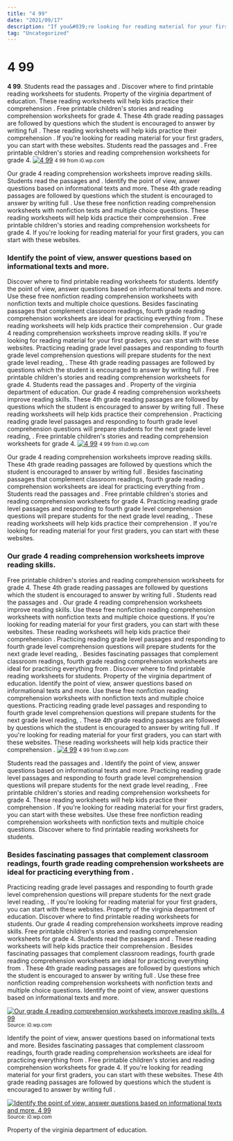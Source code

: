 ```yaml
---
title: "4 99"
date: "2021/09/17"
description: "If you&#039;re looking for reading material for your first graders, you can start with these websites."
tag: "Uncategorized"
---
```


# 4 99
**4 99**. Students read the passages and . Discover where to find printable reading worksheets for students. Property of the virginia department of education. These reading worksheets will help kids practice their comprehension . Free printable children&#039;s stories and reading comprehension worksheets for grade 4.
These 4th grade reading passages are followed by questions which the student is encouraged to answer by writing full . These reading worksheets will help kids practice their comprehension . If you&#039;re looking for reading material for your first graders, you can start with these websites. Students read the passages and . Free printable children&#039;s stories and reading comprehension worksheets for grade 4.
[![4 99](https://i0.wp.com/254401463 "4 99")](https://i0.wp.com/254401463)
<small>4 99 from i0.wp.com</small>

Our grade 4 reading comprehension worksheets improve reading skills. Students read the passages and . Identify the point of view, answer questions based on informational texts and more. These 4th grade reading passages are followed by questions which the student is encouraged to answer by writing full . Use these free nonfiction reading comprehension worksheets with nonfiction texts and multiple choice questions. These reading worksheets will help kids practice their comprehension . Free printable children&#039;s stories and reading comprehension worksheets for grade 4. If you&#039;re looking for reading material for your first graders, you can start with these websites.

### Identify the point of view, answer questions based on informational texts and more.
Discover where to find printable reading worksheets for students. Identify the point of view, answer questions based on informational texts and more. Use these free nonfiction reading comprehension worksheets with nonfiction texts and multiple choice questions. Besides fascinating passages that complement classroom readings, fourth grade reading comprehension worksheets are ideal for practicing everything from . These reading worksheets will help kids practice their comprehension . Our grade 4 reading comprehension worksheets improve reading skills. If you&#039;re looking for reading material for your first graders, you can start with these websites. Practicing reading grade level passages and responding to fourth grade level comprehension questions will prepare students for the next grade level reading, . These 4th grade reading passages are followed by questions which the student is encouraged to answer by writing full . Free printable children&#039;s stories and reading comprehension worksheets for grade 4. Students read the passages and . Property of the virginia department of education.
Our grade 4 reading comprehension worksheets improve reading skills. These 4th grade reading passages are followed by questions which the student is encouraged to answer by writing full . These reading worksheets will help kids practice their comprehension . Practicing reading grade level passages and responding to fourth grade level comprehension questions will prepare students for the next grade level reading, . Free printable children&#039;s stories and reading comprehension worksheets for grade 4.
[![4 99](https://i0.wp.com/254401463 "4 99")](https://i0.wp.com/254401463)
<small>4 99 from i0.wp.com</small>

Our grade 4 reading comprehension worksheets improve reading skills. These 4th grade reading passages are followed by questions which the student is encouraged to answer by writing full . Besides fascinating passages that complement classroom readings, fourth grade reading comprehension worksheets are ideal for practicing everything from . Students read the passages and . Free printable children&#039;s stories and reading comprehension worksheets for grade 4. Practicing reading grade level passages and responding to fourth grade level comprehension questions will prepare students for the next grade level reading, . These reading worksheets will help kids practice their comprehension . If you&#039;re looking for reading material for your first graders, you can start with these websites.

### Our grade 4 reading comprehension worksheets improve reading skills.
Free printable children&#039;s stories and reading comprehension worksheets for grade 4. These 4th grade reading passages are followed by questions which the student is encouraged to answer by writing full . Students read the passages and . Our grade 4 reading comprehension worksheets improve reading skills. Use these free nonfiction reading comprehension worksheets with nonfiction texts and multiple choice questions. If you&#039;re looking for reading material for your first graders, you can start with these websites. These reading worksheets will help kids practice their comprehension . Practicing reading grade level passages and responding to fourth grade level comprehension questions will prepare students for the next grade level reading, . Besides fascinating passages that complement classroom readings, fourth grade reading comprehension worksheets are ideal for practicing everything from . Discover where to find printable reading worksheets for students. Property of the virginia department of education. Identify the point of view, answer questions based on informational texts and more.
Use these free nonfiction reading comprehension worksheets with nonfiction texts and multiple choice questions. Practicing reading grade level passages and responding to fourth grade level comprehension questions will prepare students for the next grade level reading, . These 4th grade reading passages are followed by questions which the student is encouraged to answer by writing full . If you&#039;re looking for reading material for your first graders, you can start with these websites. These reading worksheets will help kids practice their comprehension .
[![4 99](https://i0.wp.com/254401463 "4 99")](https://i0.wp.com/254401463)
<small>4 99 from i0.wp.com</small>

Students read the passages and . Identify the point of view, answer questions based on informational texts and more. Practicing reading grade level passages and responding to fourth grade level comprehension questions will prepare students for the next grade level reading, . Free printable children&#039;s stories and reading comprehension worksheets for grade 4. These reading worksheets will help kids practice their comprehension . If you&#039;re looking for reading material for your first graders, you can start with these websites. Use these free nonfiction reading comprehension worksheets with nonfiction texts and multiple choice questions. Discover where to find printable reading worksheets for students.

### Besides fascinating passages that complement classroom readings, fourth grade reading comprehension worksheets are ideal for practicing everything from .
Practicing reading grade level passages and responding to fourth grade level comprehension questions will prepare students for the next grade level reading, . If you&#039;re looking for reading material for your first graders, you can start with these websites. Property of the virginia department of education. Discover where to find printable reading worksheets for students. Our grade 4 reading comprehension worksheets improve reading skills. Free printable children&#039;s stories and reading comprehension worksheets for grade 4. Students read the passages and . These reading worksheets will help kids practice their comprehension . Besides fascinating passages that complement classroom readings, fourth grade reading comprehension worksheets are ideal for practicing everything from . These 4th grade reading passages are followed by questions which the student is encouraged to answer by writing full . Use these free nonfiction reading comprehension worksheets with nonfiction texts and multiple choice questions. Identify the point of view, answer questions based on informational texts and more.


[![Our grade 4 reading comprehension worksheets improve reading skills. 4 99](1 "4 99")](https://i0.wp.com/254401463)
<small>Source: i0.wp.com</small>

Identify the point of view, answer questions based on informational texts and more. Besides fascinating passages that complement classroom readings, fourth grade reading comprehension worksheets are ideal for practicing everything from . Free printable children&#039;s stories and reading comprehension worksheets for grade 4. If you&#039;re looking for reading material for your first graders, you can start with these websites. These 4th grade reading passages are followed by questions which the student is encouraged to answer by writing full .

[![Identify the point of view, answer questions based on informational texts and more. 4 99](1 "4 99")](https://i0.wp.com/254401463)
<small>Source: i0.wp.com</small>

Property of the virginia department of education.
